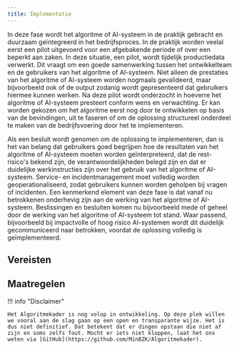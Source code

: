 ```yaml
---
title: Implementatie
---
```


In deze fase wordt het algoritme of AI-systeem in de praktijk gebracht en duurzaam geïntegreerd in het bedrijfsproces.
In de praktijk worden veelal eerst een pilot uitgevoerd voor een afgebakende periode of over een beperkt aan zaken.
In deze situatie, een pilot, wordt tijdelijk productiedata verwerkt.
Dit vraagt om een goede samenwerking tussen het ontwikkelteam en de gebruikers van het algoritme of AI-systeem.
Niet alleen de prestaties van het algoritme of AI-systeem worden nogmaals gevalideerd, maar bijvoorbeeld ook of de output zodanig wordt gepresenteerd dat gebruikers hiermee kunnen werken.
Na deze pilot wordt onderzocht in hoeverre het algoritme of AI-systeem presteert conform wens en verwachting.
Er kan worden gekozen om het algoritme eerst nog door te ontwikkelen op basis van de bevindingen, uit te faseren of om de oplossing structureel onderdeel te maken van de bedrijfsvoering door het te implementeren.

Als een besluit wordt genomen om de oplossing te implementeren, dan is het van belang dat gebruikers goed begrijpen hoe de resultaten van het algoritme of AI-systeem moeten worden geïnterpreteerd, dat de rest-risico's bekend zijn, de verantwoordelijkheden belegd zijn en dat er duidelijke werkinstructies zijn over het gebruik van het algoritme of AI-systeem.
Service- en incidentmanagement moet volledig worden geoperationaliseerd, zodat gebruikers kunnen worden geholpen bij vragen of incidenten.
Een kenmerkend element van deze fase is dat vanaf nu betrokkenen onderhevig zijn aan de werking van het algoritme of AI-systeem.
Beslissingen en besluiten komen nu bijvoorbeeld mede of geheel door de werking van het algoritme of AI-systeem tot stand.
Waar passend, bijvoorbeeld bij impactvolle of hoog risico AI-systemen wordt dit duidelijk gecommuniceerd naar betrokken, voordat de oplossing volledig is geïmplementeerd.

## Vereisten

<!-- list_vereisten levenscyclus/implementatie -->

## Maatregelen

<!-- list_maatregelen levenscyclus/implementatie -->

!!! info "Disclaimer"

    Het Algoritmekader is nog volop in ontwikkeling. Op deze plek willen we vooral aan de slag gaan op een open en transparante wijze. Het is dus niet definitief. Dat betekent dat er dingen opstaan die niet af zijn en soms zelfs fout. Mocht er iets niet kloppen, laat het ons weten via [GitHub](https://github.com/MinBZK/Algoritmekader).
